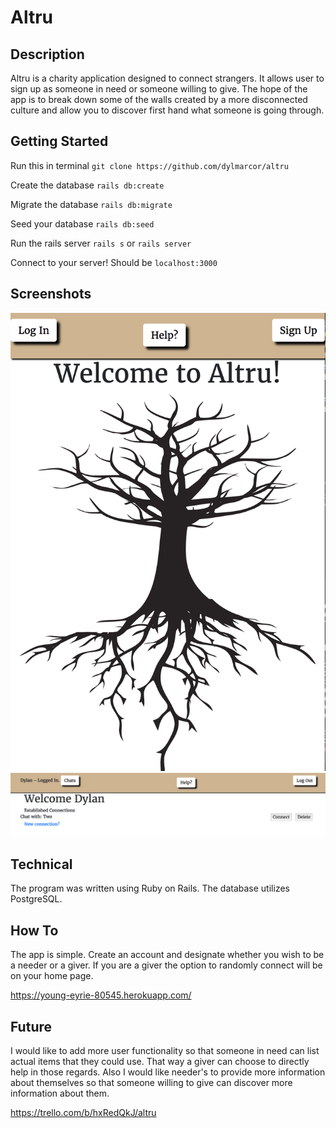 # Altru

## Description

Altru is a charity application designed to connect strangers. It allows user to sign up as someone in need or someone willing to give. The hope of the app is to break down some of the walls created by a more disconnected culture and allow you to discover first hand what someone is going through.

## Getting Started

Run this in terminal ```git clone https://github.com/dylmarcor/altru```

Create the database ```rails db:create```

Migrate the database ```rails db:migrate```

Seed your database ```rails db:seed```

Run the rails server ```rails s``` or ```rails server```

Connect to your server! Should be ```localhost:3000```

## Screenshots

<img src="https://github.com/dylmarcor/altru/blob/master/app/assets/images/altru.jpg">

<img src="https://github.com/dylmarcor/altru/blob/master/app/assets/images/Chats.jpg">

## Technical

The program was written using Ruby on Rails. The database utilizes PostgreSQL.

## How To

The app is simple. Create an account and designate whether you wish to be a needer or a giver. If you are a giver the option to randomly connect will be on your home page.

https://young-eyrie-80545.herokuapp.com/

## Future

I would like to add more user functionality so that someone in need can list actual items that they could use. That way a giver can choose to directly help in those regards. Also I would like needer's to provide more information about themselves so that someone willing to give can discover more information about them.

https://trello.com/b/hxRedQkJ/altru
